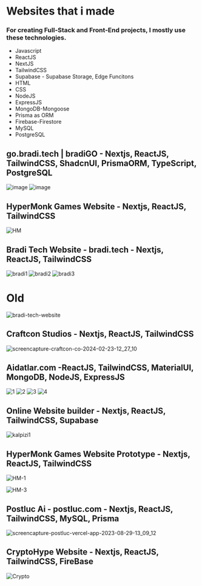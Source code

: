 # Websites that i made 

### For creating Full-Stack and Front-End projects, I mostly use these technologies.

* Javascript
* ReactJS
* NextJS
* TailwindCSS
* Supabase - Supabase Storage, Edge Funcitons
* HTML
* CSS
* NodeJS
* ExpressJS
* MongoDB-Mongoose
* Prisma as ORM
* Firebase-Firestore
* MySQL
* PostgreSQL

## go.bradi.tech | bradiGO - Nextjs, ReactJS, TailwindCSS, ShadcnUI, PrismaORM, TypeScript, PostgreSQL
![image](https://github.com/muefdo/websites-i-made/assets/112949938/336e3f82-9cf0-43fe-aae9-beb3e24ea6cf)
![image](https://github.com/muefdo/websites-i-made/assets/112949938/a34c6a9f-1d42-4135-b0e3-44d0605d934c)


## HyperMonk Games Website - Nextjs, ReactJS, TailwindCSS

![HM](https://github.com/muefdo/websites-i-made/assets/112949938/53fe91b5-ed03-431f-a271-a8066a0b8b56)

## Bradi Tech Website - bradi.tech - Nextjs, ReactJS, TailwindCSS

![bradi1](https://github.com/muefdo/websites-i-made/assets/112949938/a95efe59-0be8-4eb0-b577-bb6a6e20f11e)
![bradi2](https://github.com/muefdo/websites-i-made/assets/112949938/c1f4d206-992f-4f0a-9d7c-2ac93f2b1cf9)
![bradi3](https://github.com/muefdo/websites-i-made/assets/112949938/11113b9b-3f49-4696-a7af-4c3152f68ab3)
# Old
![bradi-tech-website](https://github.com/muefdo/websites-i-made/assets/112949938/f52bff70-a8dd-482c-9765-76a9eeb2a724)

## Craftcon Studios - Nextjs, ReactJS, TailwindCSS

![screencapture-craftcon-co-2024-02-23-12_27_10](https://github.com/muefdo/websites-i-made/assets/112949938/5b4fb535-aac6-4ec4-97c8-3a1684e9e0aa)


## Aidatlar.com -ReactJS, TailwindCSS, MaterialUI, MongoDB, NodeJS, ExpressJS
![1](https://github.com/muefdo/websites-i-made/assets/112949938/ee1faa9c-d6ec-45be-975b-5a6957405d3a)
![2](https://github.com/muefdo/websites-i-made/assets/112949938/844d2743-f18d-4072-b7f0-1cd73ab3af4a)
![3](https://github.com/muefdo/websites-i-made/assets/112949938/643c2719-fb89-4100-92d2-69763e2f646a)
![4](https://github.com/muefdo/websites-i-made/assets/112949938/06c4ef3f-025f-4097-9c9d-8acbc7e16f95)

## Online Website builder - Nextjs, ReactJS, TailwindCSS, Supabase

![kalpizi1](https://github.com/muefdo/websites-i-made/assets/112949938/fbbe7e46-5d56-4ce4-b04b-c1d4d1eac7de)


## HyperMonk Games Website Prototype - Nextjs, ReactJS, TailwindCSS

![HM-1](https://github.com/muefdo/websites-i-made/assets/112949938/f9b1453b-8005-446e-bfe1-992cb18e01e3)

![HM-3](https://github.com/muefdo/websites-i-made/assets/112949938/eff40d26-1b09-48c2-b71e-2673c1a2251e)


## Postluc Ai - postluc.com - Nextjs, ReactJS, TailwindCSS, MySQL, Prisma 

![screencapture-postluc-vercel-app-2023-08-29-13_09_12](https://github.com/muefdo/websites-i-made/assets/112949938/1bf54391-0a7d-44ce-a881-6b5bde815d17)

## CryptoHype Website - Nextjs, ReactJS, TailwindCSS, FireBase

![Crypto](https://github.com/muefdo/websites-i-made/assets/112949938/b40d4680-aca9-4728-a341-59bf42c72990)
